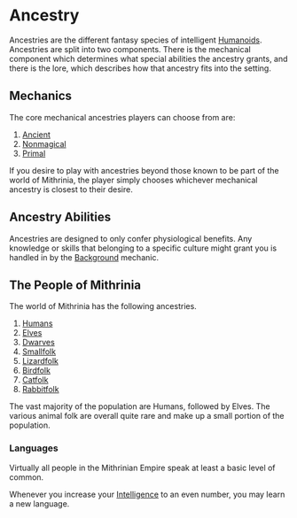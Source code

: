 # Ancestry

Ancestries are the different fantasy species of intelligent [Humanoids](../../Resources%20for%20GMs/Creatures/Creature%20Types/Humanoid.md). Ancestries are split into two components. There is the mechanical component which determines what special abilities the ancestry grants, and there is the lore, which describes how that ancestry fits into the setting.

## Mechanics

The core mechanical ancestries players can choose from are:

1. [Ancient](Mechanical/Ancient.md)
2. [Nonmagical](Mechanical/Nonmagical.md)
3. [Primal](Mechanical/Primal.md)

If you desire to play with ancestries beyond those known to be part of the world of Mithrinia, the player simply chooses whichever mechanical ancestry is closest to their desire.

## Ancestry Abilities

Ancestries are designed to only confer physiological benefits. Any knowledge or skills that belonging to a specific culture might grant you is handled in by the [Background](../Backgrounds/Background.md) mechanic.

## The People of Mithrinia

The world of Mithrinia has the following ancestries.

1. [Humans](The%20People%20of%20Mithrinia/Humans.md)
2. [Elves](The%20People%20of%20Mithrinia/Elves.md)
3. [Dwarves](The%20People%20of%20Mithrinia/Dwarves.md)
4. [Smallfolk](The%20People%20of%20Mithrinia/Smallfolk.md)
5. [Lizardfolk](The%20People%20of%20Mithrinia/Lizardfolk.md)
6. [Birdfolk](The%20People%20of%20Mithrinia/Birdfolk.md)
7. [Catfolk](The%20People%20of%20Mithrinia/Catfolk.md)
8. [Rabbitfolk](The%20People%20of%20Mithrinia/Rabbitfolk.md)

The vast majority of the population are Humans, followed by Elves. The various animal folk are overall quite rare and make up a small portion of the population.

### Languages

Virtually all people in the Mithrinian Empire speak at least a basic level of common.

Whenever you increase your [Intelligence](../The%20Ability%20Scores/Intelligence.md) to an even number, you may learn a new language.
